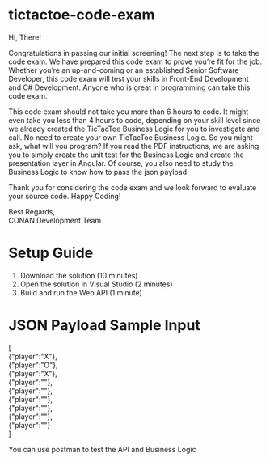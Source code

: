 # tictactoe-code-exam

Hi, There!    

Congratulations in passing our initial screening! The next step is to take the code exam. We have prepared this code exam to prove you’re fit for the job. Whether you’re an up-and-coming or an established Senior Software Developer, this code exam will test your skills in Front-End Development and C# Development. Anyone who is great in programming can take this code exam.    

This code exam should not take you more than 6 hours to code. It might even take you less than 4 hours to code, depending on your skill level since we already created the TicTacToe Business Logic for you to investigate and call. No need to create your own TicTacToe Business Logic. So you might ask, what will you program? If you read the PDF instructions, we are asking you to simply create the unit test for the Business Logic and create the presentation layer in Angular. Of course, you also need to study the Business Logic to know how to pass the json payload.    

Thank you for considering the code exam and we look forward to evaluate your source code. Happy Coding!
  
Best Regards,\
CONAN Development Team   

# Setup Guide
1.	Download the solution (10 minutes)
2.	Open the solution in Visual Studio (2 minutes)
3.	Build and run the Web API (1 minute)

# JSON Payload Sample Input
[\
    {"player":"X"},\
    {"player":"O"},\
    {"player":"X"},\
    {"player":""},\
    {"player":""},\
    {"player":""},\
    {"player":""},\
    {"player":""},\
    {"player":""}\
]  
  
You can use postman to test the API and Business Logic
